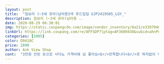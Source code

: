 ```yaml
---
layout: post 
title:  "짐보리 (~3세 유아)남아용3색 후드집업 GJP2419505_LGY_" 
description: 짐보리 (~3세 유아)남아용 ..
date: 2020-08-29 06:30:01 
img: https://static.coupangcdn.com/image/vendor_inventory/8a21/e33979407f0dfcada3503fc9368de23b85ec0c96798e77cb884060e9ecd7.jpg 
linkUrl: https://link.coupang.com/re/AFFSDP?lptag=AF3600438&subid=ahnPublicAsk&pageKey=277859139&itemId=880542842&vendorItemId=70436986835&traceid=V0-113-996d81396e597405 
categories: [1005] 
color: D9418C 
price: 2890 
author: Ask View Shop 
cont:  "3전원 안된 돈으로 사다뇨 가격비해 넘 좋아요<br/>만족합니다<br/>옷 하자없이 깨끗하게 배송 받았어요.<br/> 짐보리 옷이 가격대가 있는데 저렴하게 살 수 있어서 좋았어요.<br/> 아무래도 외국 브랜드 의류가 안쪽 마감이나 전체적 디테일이 한국과는 다르긴 하지만 짐보리는 만족할  수준이에요.<br/><br/>잘받았습니다 맘에들어요 마니파세요 강추에요<br/>" 
---
```


